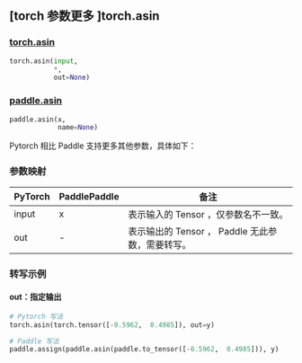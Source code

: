 ## [torch 参数更多 ]torch.asin
### [torch.asin](https://pytorch.org/docs/stable/generated/torch.asin.html#torch.asin)

```python
torch.asin(input,
           *,
           out=None)
```

### [paddle.asin](https://www.paddlepaddle.org.cn/documentation/docs/zh/api/paddle/asin_cn.html#asin)

```python
paddle.asin(x,
            name=None)
```

Pytorch 相比 Paddle 支持更多其他参数，具体如下：
### 参数映射
| PyTorch       | PaddlePaddle | 备注                                                   |
| ------------- | ------------ | ------------------------------------------------------ |
| input | x | 表示输入的 Tensor ，仅参数名不一致。  |
| out | -  | 表示输出的 Tensor ， Paddle 无此参数，需要转写。    |


### 转写示例
#### out：指定输出
```python
# Pytorch 写法
torch.asin(torch.tensor([-0.5962,  0.4985]), out=y)

# Paddle 写法
paddle.assign(paddle.asin(paddle.to_tensor([-0.5962,  0.4985])), y)
```
